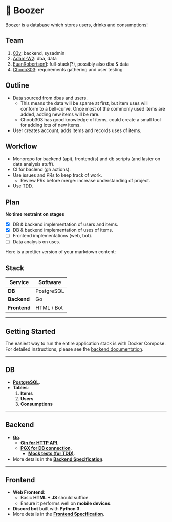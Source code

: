 # 🍺 Boozer
Boozer is a database which stores users, drinks and consumptions!

## Team
1. [03y](https://github.com/03y): backend, sysadmin
2. [Adam-W2](https://github.com/Adam-W2): dba, data
3. [EuanRobertson1](https://github.com/EuanRobertson1): full-stack(?), possibly also dba & data
4. [Choob303](https://github.com/Choob303): requirements gathering and user testing

## Outline
* Data sourced from dbas and users.
    * This means the data will be sparse at first, but item uses will conform to a bell-curve. Once most of the commonly used items are added, adding new items will be rare.
    * Choob303 has good knowledge of items, could create a small tool for adding lots of new items.
* User creates account, adds items and records uses of items.

## Workflow
* Monorepo for backend (api), frontend(s) and db scripts (and laster on data analysis stuff).
* CI for baclend (gh actions).
* Use issues and PRs to keep track of work.
    * Review PRs before merge: increase understanding of project.
* Use [TDD](https://en.wikipedia.org/wiki/Test-driven\_development).
## Plan
**No time restraint on stages**
- [x] DB & backend implementation of users and items.
- [x] DB & backend implementation of uses of items.
- [ ] Frontend implementations (web, bot).
- [ ] Data analysis on uses.

Here is a prettier version of your markdown content:

## Stack

| **Service**   | **Software**   |
|---------------|----------------|
| **DB**        | PostgreSQL     |
| **Backend**   | Go             |
| **Frontend**  | HTML / Bot     |

---

## Getting Started

The easiest way to run the entire application stack is with Docker Compose. For detailed instructions, please see the [backend documentation](./backend/README.md).

---

## DB

- **[PostgreSQL](https://postgresql.org)**.
- **Tables**:
  1. **Items**
  2. **Users**
  3. **Consumptions**

---

## Backend

- **[Go](https://go.dev)**.
  - **[Gin for HTTP API](https://pkg.go.dev/github.com/gin-gonic/gin)**.
  - **[PGX for DB connection](https://github.com/jackc/pgx)**.
    - **[Mock tests (for TDD)](https://github.com/jackc/pgmock)**.
- More details in the **[Backend Specification](./docs/backend.md)**.

---

## Frontend

- **Web Frontend**:
  - Basic **HTML + JS** should suffice.
  - Ensure it performs well on **mobile devices**.
- **Discord bot** built with **Python 3**.
- More details in the **[Frontend Specification](./docs/frontend.md)**.
